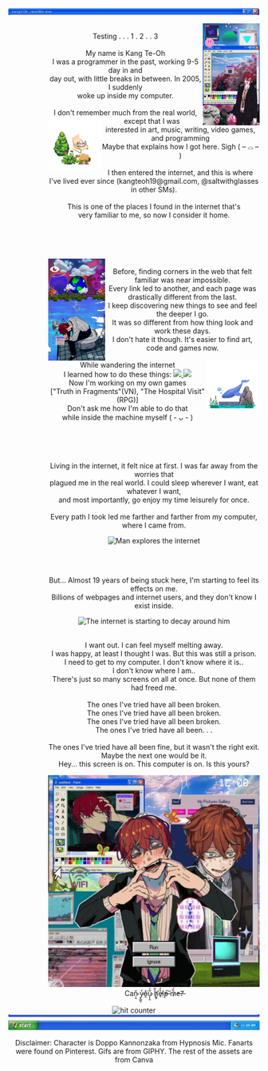 <img src="readme header.png" style="max-width: 100%;" alt="kang1Oh_readMe.exe" />
<div align="center">
  <dd>
    <dl>
      <dd>
        <img src="initial stage.gif" alt="Man waking up inside his Windows XP computer" width="27%" align="right"/>
        <p>
          <br /> Testing . . . 1 . 2 . . 3
          <br />
          <br /> My name is Kang Te-Oh
          <br /> I was a programmer in the past, working 9-5 day in and
          <br /> day out, with little breaks in between. In 2005, I suddenly
          <br /> woke up inside my computer.
          <br />
          <br /> I don't remember much from the real world, except that I was
          <img src="readme deco 1.png" alt="ReadMe decorations" width="25%" align="left"/>
          <br /> interested in art, music, writing, video games, and programming
          <br /> Maybe that explains how I got here. Sigh ( – ⌓ – )
          <br />
          <br /> I then entered the internet, and this is where I've lived ever since (kangteoh19@gmail.com, @saltwithglasses in other SMs).
          <br />
          <br /> This is one of the places I found in the internet that's 
          <br /> very familiar to me, so now I consider it home.
        </p>
      </dd>
    </dl>
  </dd>
</div>
<br />
<br />
<br />
<div align="center">
  <dd>
    <dl>
      <dd>
        <img src="intro.gif" alt="Man breaking down because he's stuck in the internet" width="27%" align="left"/>
        <p>
          <br /> Before, finding corners in the web that felt familiar was near impossible. 
          <br /> Every link led to another, and each page was drastically different from the last. 
          <br /> I keep discovering new things to see and feel the deeper I go.
          <br /> It was so different from how thing look and work these days.
          <br /> I don't hate it though. It's easier to find art, code and games now.
          <br />
          <br /> While wandering the internet 
          <img src="readme deco 2.png" alt="ReadMe decorations" width="25%" align="right"/>
          <br />I learned how to do these things:
            <a href="https://skillicons.dev">
              <img src="https://skillicons.dev/icons?i=java,mysql,html,css,php" />
              <img src="https://skillicons.dev/icons?i=figma,blender,godot,unreal" />
            </a>
          <br /> Now I'm working on my own games 
          <br />["Truth in Fragments"(VN), "The Hospital Visit"(RPG)]
          <br /> Don't ask me how I'm able to do that 
          <br /> while inside the machine myself ( - ᴗ - )
        </p>
      </dd>
    </dl>
  </dd>
</div>
<br />
<br />
<div align="center">
  <dd>
    <dl>
      <dd>
        <p>
          <br /> Living in the internet, it felt nice at first. I was far away from the worries that 
          <br /> plagued me in the real world. I could sleep wherever I want, eat whatever I want, 
          <br /> and most importantly, go enjoy my time leisurely for once. 
          <br /> 
          <br /> Every path I took led me farther and farther from my computer, where I came from.
        </p>
        <img src="exploring the internet.gif" alt="Man explores the internet">
      </dd>
    </dl>
  </dd>
</div>
<br />
<div align="center">
  <dd>
    <dl>
      <dd>
        <p>
          <br /> But... Almost 19 years of being stuck here, I'm starting to feel its effects on me.
          <br /> Billions of webpages and internet users, and they don't know I exist inside.
          <br />
        </p>
        <img src="breakdown.gif" alt="The internet is starting to decay around him">
        <p>
          <br /> I want out. I can feel myself melting away. 
          <br /> I was happy, at least I thought I was. But this was still a prison. 
          <br /> I need to get to my computer. I don't know where it is.. 
          <br /> I don't know where I am..
          <br /> There's just so many screens on all at once. But none of them had freed me.
          <br />
          <br /> The ones I've tried have all been broken.
          <br /> The ones I've tried have all been broken.
          <br /> The ones I've tried have all been broken.
          <br /> The ones I've tried have all been. . .
          <br />
          <br /> The ones I've tried have all been fine, but it wasn't the right exit.
          <br /> Maybe the next one would be it.
          <br /> Hey... this screen is on. This computer is on. Is this yours?
        </p>
        <img src="revenge.gif" alt="Uh oh..">
          <br /> Can̴̹͈̎ y̴̢͇͉̒o̵̯̽͘u̴͎̩̱͋͑͝ h̸͚̞̆̄̕e̵̖̔̓ḷ̸̓p̶͠ m̷̌̓̏́̏e̵?̶̓
      </dd>
    </dl>
  </dd>
</div>



<div align="center">
  <img src="https://profile-counter.glitch.me/kang1Oh/count.svg" alt="hit counter" align="center">
  <img src="readme footer.png" style="max-width: 100%;" alt="windows XP toolbar" />
  <p>
    Disclaimer: Character is Doppo Kannonzaka from Hypnosis Mic. Fanarts were found on Pinterest. Gifs are from GIPHY. The rest of the assets are from Canva
  </p>
</div>

<!---
kang1Oh/kang1Oh is a ✨ special ✨ repository because its `README.md` (this file) appears on your GitHub profile.
You can click the Preview link to take a look at your changes.
--->
